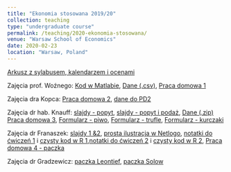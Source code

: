 ```yaml
---
title: "Ekonomia stosowana 2019/20"
collection: teaching
type: "undergraduate course"
permalink: /teaching/2020-ekonomia-stosowana/
venue: "Warsaw School of Economics"
date: 2020-02-23
location: "Warsaw, Poland"
---
```

[Arkusz z sylabusem, kalendarzem i ocenami](https://docs.google.com/spreadsheets/d/1hLOkuZLpT2Phud2qztuQupY5iqUKqgqR84A8yr2PWHY/edit?usp=sharing)  

Zajęcia prof. Woźnego:
[Kod w Matlabie](/ekon-stos/OLSinMatlab.m),  [Dane (.csv)](/ekon-stos/TableF2-2.csv), [Praca domowa 1](/ekon-stos/PS1EkStosowana.pdf)

Zajęcia dra Kopca:
[Praca domowa 2](/ekon-stos/Zadanie_domowe_ES_PK.pdf), [dane do PD2](/ekon-stos/data_homework.mat)

Zajęcia dr hab. Knauff:
[slajdy - popyt](/ekon-stos/ES_Demand.pdf), [slajdy - popyt i podaż](/ekon-stos/ES_Demand_Supply.pdf), [Dane (.zip)](/ekon-stos/dane_gdt.zip)  
[Praca domowa 3](/ekon-stos/praca_domowa_kawa.docx), [Formularz - piwo](https://forms.gle/v1AVwRyjVSTkJ7cf6), [Formularz - trufle](https://forms.gle/bKb2zy7M1BKT8ESF9), [Formularz - kurczaki]( https://forms.gle/uFei7aqJuC3JRYuSA)

Zajęcia dr Franaszek:
[slajdy 1 &2](/ekon-stos/es_Matching_lecture_full.pdf), [prosta ilustracja w Netlogo](/ekon-stos/da_college.html), [notatki do ćwiczeń 1](/ekon-stos/es_matching_markets.html) i [czysty kod w R 1](/ekon-stos/es_matching_markets.R),[notatki do ćwiczeń 2](/ekon-stos/es_matching_markets_part2.html) i [czysty kod w R 2](/ekon-stos/es_matching_markets_part2.R), [Praca domowa 4 - paczka](/ekon-stos/ES_PD4_JF.zip)

Zajęcia dr Gradzewicz:
[paczka Leontief](/ekon-stos/Leontief.zip), [paczka Solow](/ekon-stos/Solow.zip)